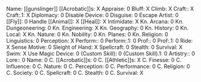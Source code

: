 Name: [[gunslinger]]
[[Acrobatic]]s: X
Appraise: 0
Bluff: X
Climb: X
Craft:: X
Craft:.1: X
Diplomacy: 0
Disable Device: 0
Disguise: 0
Escape Artist: 0
[[Fly]]: 0
Handle [[Animal]]: X
[[Heal]]: X
Intimidate: X
Kn. Arcana: 0
Kn. Dungeoneering: 0
Kn. Engineering: X
Kn. Geography: 0
Kn. History: 0
Kn. Local: X
Kn. Nature: 0
Kn. Nobility: 0
Kn. Planes: 0
Kn. Religion: 0
Linguistics: 0
Perception: X
Perform:: 0
Perform:.1: 0
Prof:: 0
Prof:.1: 0
Ride: X
Sense Motive: 0
Sleight of Hand: X
Spellcraft: 0
Stealth: 0
Survival: X
Swim: X
Use Magic Device: 0
(Custom Skill): 0
(Custom Skill).1: 0
Artistry:: 0
Lore:: 0
Name: 0
C. [[Acrobatic]]s: 0
C. [[Athletic]]s: X
C. Finesse: 0
C. Influence: 0
C. Nature: 0
C. Perception: 0
C. Performance: 0
C. Religion: 0
C. Society: 0
C. Spellcraft: 0
C. Stealth: 0
C. Survival: X

